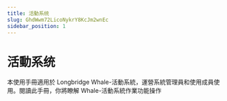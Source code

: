 ```yaml
---
title: 活動系统
slug: GhdWwm72LicoNykrY8KcJm2wnEc
sidebar_position: 1
---
```



# 活動系统

本使用手冊適用於 Longbridge Whale-活動系統，運營系統管理員和使用成員使用。閱讀此手冊，你將瞭解 Whale-活動系統作業功能操作

#### 

